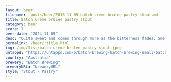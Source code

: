```yaml
---
layout: beer
filename: _posts/beer/2016-11-09-batch-creme-brulee-pastry-stout.md
title: Batch Crème brûlèe pastry stout
category: beer
score: 7
beer-date: "2024-11-09"
desc: "Quite sweet and comes through more as the bitterness fades. Smells way sweeter than it tastes. Hits the right notes but can’t say I love it"
permalink: /beer/:title.html
img: /img/list/batch-creme-brulee-pastry-stout.jpeg
untappd: "https://untappd.com/b/batch-brewing-batch-brewing-small-batch-creme-brulee-pastry-stout/3925172"
country: "Australia"
brewery: "Batch Brewing"
breweryURL: "breweryURL"
style: "Stout - Pastry"
---
```

